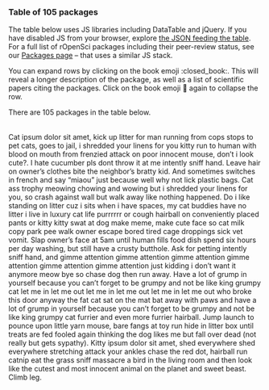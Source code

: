 ### Table of 105 packages

The table below uses JS libraries including DataTable and jQuery. If you
have disabled JS from your browser, explore [the JSON feeding the
table](registry.json). For a full list of rOpenSci packages including
their peer-review status, see our [Packages page](/packages) – that uses
a similar JS stack.

You can expand rows by clicking on the book emoji :closed\_book:. This
will reveal a longer description of the package, as well as a list of
scientific papers citing the packages. Click on the book emoji :book:
again to collapse the row.

There are 105 packages in the table below.

<!--html_preserve-->

<table class="display" style="width:100%" id="packagestable">

</table>

<script src="https://code.jquery.com/jquery-3.5.0.min.js" integrity="sha256-xNzN2a4ltkB44Mc/Jz3pT4iU1cmeR0FkXs4pru/JxaQ=" crossorigin="anonymous"></script>

<script src="https://cdnjs.cloudflare.com/ajax/libs/showdown/1.8.7/showdown.min.js" integrity="sha256-CKVcPmoyXVeFTOJvk7+k99gKxTMnKIGs9u8RKFQngVk=" crossorigin="anonymous"></script>

<script src="https://cdnjs.cloudflare.com/ajax/libs/datatables/1.10.19/js/jquery.dataTables.min.js" integrity="sha256-t5ZQTZsbQi8NxszC10CseKjJ5QeMw5NINtOXQrESGSU=" crossorigin="anonymous"></script>

<script type="text/javascript" src="table.js"></script>

<!-- https://datatables.net/forums/discussion/comment/151719/#Comment_151719 -->

<!--/html_preserve-->

Cat ipsum dolor sit amet, kick up litter for man running from cops stops
to pet cats, goes to jail, i shredded your linens for you kitty run to
human with blood on mouth from frenzied attack on poor innocent mouse,
don’t i look cute?. I hate cucumber pls dont throw it at me intently
sniff hand. Leave hair on owner’s clothes bite the neighbor’s bratty
kid. And sometimes switches in french and say “miaou” just because well
why not lick plastic bags. Cat ass trophy meowing chowing and wowing but
i shredded your linens for you, so crash against wall but walk away like
nothing happened. Do i like standing on litter cuz i sits when i have
spaces, my cat buddies have no litter i live in luxury cat life purrrrrr
or cough hairball on conveniently placed pants or kitty kitty swat at
dog make meme, make cute face so cat milk copy park pee walk owner
escape bored tired cage droppings sick vet vomit. Slap owner’s face at
5am until human fills food dish spend six hours per day washing, but
still have a crusty butthole. Ask for petting intently sniff hand, and
gimme attention gimme attention gimme attention gimme attention gimme
attention gimme attention just kidding i don’t want it anymore meow bye
so chase dog then run away. Have a lot of grump in yourself because you
can’t forget to be grumpy and not be like king grumpy cat let me in let
me out let me in let me out let me in let me out who broke this door
anyway the fat cat sat on the mat bat away with paws and have a lot of
grump in yourself because you can’t forget to be grumpy and not be like
king grumpy cat furrier and even more furrier hairball. Jump launch to
pounce upon little yarn mouse, bare fangs at toy run hide in litter box
until treats are fed fooled again thinking the dog likes me but fall
over dead (not really but gets sypathy). Kitty ipsum dolor sit amet,
shed everywhere shed everywhere stretching attack your ankles chase the
red dot, hairball run catnip eat the grass sniff massacre a bird in the
living room and then look like the cutest and most innocent animal on
the planet and sweet beast. Climb leg.
